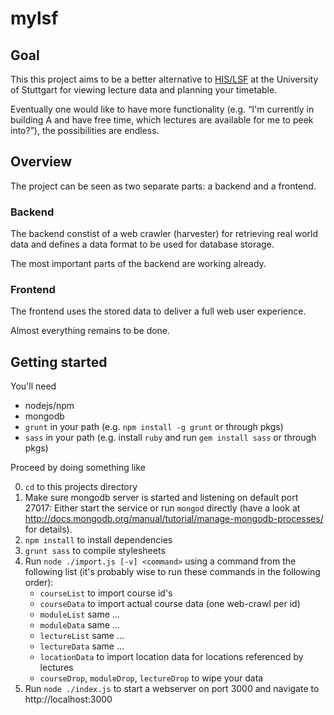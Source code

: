 # mylsf


## Goal

This this project aims to be a better alternative to
[HIS/LSF](https://lsf.uni-stuttgart.de) at the University of Stuttgart for
viewing lecture data and planning your timetable.

Eventually one would like to have more functionality (e.g. “I'm currently in
building A and have free time, which lectures are available for me to peek
into?”), the possibilities are endless.


## Overview

The project can be seen as two separate parts: a backend and a frontend.

### Backend

The backend constist of a web crawler (harvester) for retrieving real world
data and defines a data format to be used for database storage.

The most important parts of the backend are working already.

### Frontend

The frontend uses the stored data to deliver a full web user experience.

Almost everything remains to be done.


## Getting started


You'll need

 - nodejs/npm
 - mongodb
 - `grunt` in your path (e.g. `npm install -g grunt` or through pkgs)
 - `sass` in your path (e.g. install `ruby` and run `gem install sass` or through pkgs)

Proceed by doing something like

0. `cd` to this projects directory
1. Make sure mongodb server is started and listening on default port 27017:
   Either start the service or run `mongod` directly (have a look at http://docs.mongodb.org/manual/tutorial/manage-mongodb-processes/ for details).
2. `npm install` to install dependencies
3. `grunt sass` to compile stylesheets
4. Run `node ./import.js [-v] <command>` using a command from the following list
   (it's probably wise to run these commands in the following order):
    - `courseList` to import course id's
    - `courseData` to import actual course data (one web-crawl per id)
    - `moduleList` same …
    - `moduleData` same …
    - `lectureList` same …
    - `lectureData` same …
    - `locationData` to import location data for locations referenced by lectures
    - `courseDrop`, `moduleDrop`, `lectureDrop` to wipe your data
5. Run `node ./index.js` to start a webserver on port 3000 and navigate to http://localhost:3000



